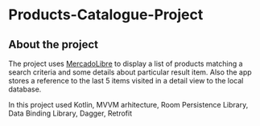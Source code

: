 # Products-Catalogue-Project

## About the project

The project uses [MercadoLibre](https://developers.mercadolibre.com/) to display a list of products matching a search criteria and some details about particular result item.
Also the app stores a reference to the last 5 items visited in a detail view to the local database.

In this project used Kotlin, MVVM arhitecture, Room Persistence Library, Data Binding Library, Dagger, Retrofit 
